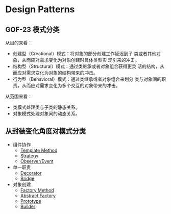 # Design Patterns

## GOF-23 模式分类

从目的来看：
- 创建型（Creational）模式：将对象的部分创建工作延迟到子
类或者其他对象，从而应对需求变化为对象创建时具体类型实
现引来的冲击。
- 结构型（Structural）模式：通过类继承或者对象组合获得更灵
活的结构，从而应对需求变化为对象的结构带来的冲击。
- 行为型（Behavioral）模式：通过类继承或者对象组合来划分
类与对象间的职责，从而应对需求变化为多个交互的对象带来的冲击。

从范围来看：
- 类模式处理类与子类的静态关系。
- 对象模式处理对象间的动态关系。 

## 从封装变化角度对模式分类

- 组件协作
  - [Template Method](./template_method/)
  - [Strategy](./strategy/)
  - [Observer/Event](./observer/)
- 单一职责
  - [Decorator](./decorator/)
  - [Bridge](./bridge/)
- 对象创建
  - [Factory Method](./factory_method/)
  - [Abstract Factory](./abstract_factory/)
  - [Prototype](./prototype/)
  - [Builder](./builder/)
